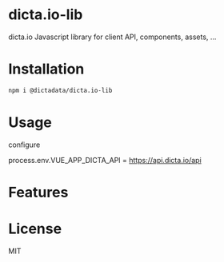 # dicta.io-lib

dicta.io Javascript library for client API, components, assets, ...

# Installation

```bash
npm i @dictadata/dicta.io-lib
```

# Usage

configure

process.env.VUE_APP_DICTA_API = https://api.dicta.io/api

# Features

# License

MIT
